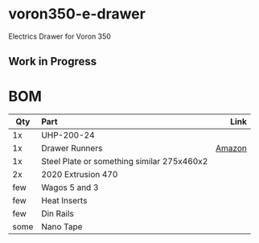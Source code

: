 # voron350-e-drawer
Electrics Drawer for Voron 350

## Work in Progress

# BOM
| Qty      | Part           | Link |
| ------------- |:-------------| -----:|
| 1x     | UHP-200-24||
| 1x | Drawer Runners    |  [Amazon](https://www.amazon.de/-/en/dp/B0BFFM9B41?psc=1&ref=ppx_yo2ov_dt_b_product_details)   |
| 1x | Steel Plate or something similar 275x460x2      |    |
| 2x | 2020 Extrusion 470    |    |
| few | Wagos 5 and 3     |    |
| few | Heat Inserts    |    |
| few | Din Rails     |    |
| some | Nano Tape     |    |

